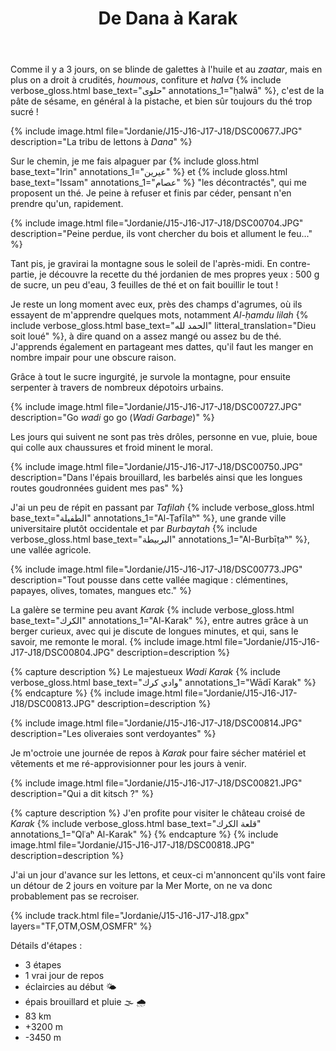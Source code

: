 ﻿---
title: "De Dana à Karak"
permalink: /Jordanie/J15-J16-J17-J18/
sidebar:
  nav: "jordanie"
enable_tracks: true
---

Comme il y a 3 jours, on se blinde de galettes à l'huile et au *zaatar*,
mais en plus on a droit à crudités, *houmous*, confiture et *halva*
{% include verbose_gloss.html base_text="حلوى" annotations_1="ḥalwā" %},
c'est de la pâte de sésame, en général à la pistache, et bien sûr toujours du thé trop sucré !

{% include image.html file="Jordanie/J15-J16-J17-J18/DSC00677.JPG" description="La tribu de lettons à *Dana*" %}

Sur le chemin, je me fais alpaguer par {% include gloss.html base_text="Irin" annotations_1="عیرین" %}
et {% include gloss.html base_text="Issam" annotations_1="عصام" %} "les décontractés", qui me proposent un thé.
Je peine à refuser et finis par céder, pensant n'en prendre qu'un, rapidement.

{% include image.html file="Jordanie/J15-J16-J17-J18/DSC00704.JPG" description="Peine perdue, ils vont chercher du bois et allument le feu..." %}

Tant pis, je gravirai la montagne sous le soleil de l'après-midi.
En contre-partie, je découvre la recette du thé jordanien de mes propres yeux : 500 g de sucre, un peu d'eau, 3 feuilles de thé et on fait bouillir le tout !

Je reste un long moment avec eux, près des champs d'agrumes, où ils essayent de m'apprendre quelques mots, notamment *Al-ḥamdu lilah*
{% include verbose_gloss.html base_text="الحمد لله" litteral_translation="Dieu soit loué" %}, à dire quand on a assez mangé ou assez bu de thé.
J'apprends également en partageant mes dattes, qu'il faut les manger en nombre impair pour une obscure raison.

Grâce à tout le sucre ingurgité, je survole la montagne, pour ensuite serpenter à travers de nombreux dépotoirs urbains.

{% include image.html file="Jordanie/J15-J16-J17-J18/DSC00727.JPG" description="Go *wadi* go go (*Wadi Garbage*)" %}

Les jours qui suivent ne sont pas très drôles, personne en vue, pluie, boue qui colle aux chaussures et froid minent le moral.

{% include image.html file="Jordanie/J15-J16-J17-J18/DSC00750.JPG" description="Dans l'épais brouillard, les barbelés ainsi que les longues routes goudronnées guident mes pas" %}

J'ai un peu de répit en passant par *Tafilah*
{% include verbose_gloss.html base_text="الطفيلة" annotations_1="Al-Ṭafīlaʰ" %},
une grande ville universitaire plutôt occidentale et par *Burbaytah*
{% include verbose_gloss.html base_text="البربيطة" annotations_1="Al-Burbīṭaʰ" %},
une vallée agricole.

{% include image.html file="Jordanie/J15-J16-J17-J18/DSC00773.JPG" description="Tout pousse dans cette vallée magique : clémentines, papayes, olives, tomates, mangues etc." %}

La galère se termine peu avant *Karak*
{% include verbose_gloss.html base_text="الكرك‎" annotations_1="Al-Karak" %},
entre autres grâce à un berger curieux, avec qui je discute de longues minutes, et qui, sans le savoir, me remonte le moral.
{% include image.html file="Jordanie/J15-J16-J17-J18/DSC00804.JPG" description=description %}

{% capture description %}
Le majestueux *Wadi Karak*
{% include verbose_gloss.html base_text="وادي كرك" annotations_1="Wādī Karak" %}
{% endcapture %}
{% include image.html file="Jordanie/J15-J16-J17-J18/DSC00813.JPG" description=description %}

{% include image.html file="Jordanie/J15-J16-J17-J18/DSC00814.JPG" description="Les oliveraies sont verdoyantes" %}

Je m'octroie une journée de repos à *Karak* pour faire sécher matériel et vêtements et me ré-approvisionner pour les jours à venir.

{% include image.html file="Jordanie/J15-J16-J17-J18/DSC00821.JPG" description="Qui a dit kitsch ?" %}

{% capture description %}
J'en profite pour visiter le château croisé de *Karak*
{% include verbose_gloss.html base_text="قلعة الكرك" annotations_1="Qlʿaʰ Al-Karak" %}
{% endcapture %}
{% include image.html file="Jordanie/J15-J16-J17-J18/DSC00818.JPG" description=description %}

J'ai un jour d'avance sur les lettons, et ceux-ci m'annoncent qu'ils vont faire un détour de 2 jours en voiture par la Mer Morte, on ne va donc probablement pas se recroiser.

{% include track.html file="Jordanie/J15-J16-J17-J18.gpx" layers="TF,OTM,OSM,OSMFR" %}

Détails d'étapes :
* 3 étapes
* 1 vrai jour de repos
* éclaircies au début :sun_behind_small_cloud:
* épais brouillard et pluie :fog: :cloud_with_rain:
* 83 km
* +3200 m
* -3450 m

